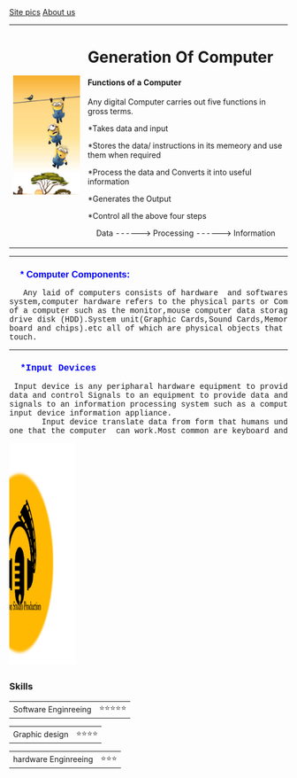 <!DOCTYPE html>
<html>
    <head>
        <title>My Project work</title>
        <meta charset="ufr -8">
        <div style="margin-top: auto;">
        <a href="400015800627_151566.jpg">Site pics</a>
        <a href="me.jpg">About us</a>
      </div>
<body>
  <table>
    <tr>
      <td> <img src="400015800627_151566.jpg" style="height: auto;width: 200px;"></td>
      <td>
        <h1>Generation Of Computer</h1>
        <b> <h4>Functions of a Computer</h4> </b>
        Any digital Computer carries out five functions in gross terms.
        <p>*Takes data and input</p
        <p>*Stores the data/ instructions in its memeory and use them when required</p>
        <p>*Process the data and Converts it into useful information</p>
         <P>*Generates the Output</P>
         <P>*Control all the above four steps</P>
       <center><p>Data ------> Processing ------> Information</p></center>  
      </td>
    </tr>
  </table>
     <hr>
     <P><h3 style="margin-left: 20px;font-family: Arial, Helvetica, sans-serif;color: blue;">
      * Computer Components:</h3></P>
 <pre style="font-family: 'Courier New', Courier, monospace;">   Any laid of computers consists of hardware  and softwares
system,computer hardware refers to the physical parts or Components
of a computer such as the monitor,mouse computer data storage, hard
drive disk (HDD).System unit(Graphic Cards,Sound Cards,Memory,mother 
board and chips).etc all of which are physical objects that can be 
touch.   </pre>
<hr>
<p><h3 style="margin-left: 20px;font-family: 'Courier New', Courier, monospace;color: blue;">*Input Devices</h3></p>
<pre style="font-family: 'Courier New', Courier, monospace;"> Input device is any peripharal hardware equipment to provide 
data and control Signals to an equipment to provide data and control
signals to an information processing system such as a computer or other 
input device information appliance.
       Input device translate data from form that humans understand to o'💀💀
one that the computer  can work.Most common are keyboard and mouse 
</pre>
<marquee direction="right"><img src="lighton.png" style="height: 400px;width: 200px;"></marquee>
  <h3>Skills</h3>
  <table cellspacing="10px">
  <td>Software Enginreeing </td>
  <td>⭐⭐⭐⭐⭐</td>
</table>
<table cellspacing="10px">
  <td> Graphic design </td>
  <td>⭐⭐⭐⭐</td>
</table>
<table cellspacing="10px">
  <td>hardware Enginreeing</td>
  <td>⭐⭐⭐</td>
</table>
</body>
</html>
